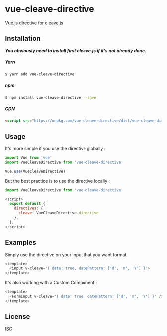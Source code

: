 # vue-cleave-directive

Vue.js directive for cleave.js

## Installation

***You obviously need to install first cleave.js if it's not already done.***

##### Yarn
```sh
$ yarn add vue-cleave-directive
```

##### npm
```sh
$ npm install vue-cleave-directive --save
```

##### CDN
```html
<script src="https://unpkg.com/vue-cleave-directive/dist/vue-cleave-directive.min.js"></script>
```


## Usage

It's more simple if you use the directive globally :

```js
import Vue from 'vue'
import VueCleaveDirective from 'vue-cleave-directive'

Vue.use(VueCleaveDirective)
```

But the best practice is to use the directive locally :

```js
import VueCleaveDirective from 'vue-cleave-directive'

<script>
  export default {
    directives: {
      cleave: VueCleaveDirective.directive
    },
  };
</script>
```

## Examples

Simply use the directive on your input that you want format.

```js
<template>
  <input v-cleave="{ date: true, datePattern: ['d', 'm', 'Y'] }">
</template>
```

It's also working with a Custom Component :

```js
<template>
  <FormInput v-cleave="{ date: true, datePattern: ['d', 'm', 'Y'] }" />
</template>
```

## License

[ISC](./LICENSE.md)